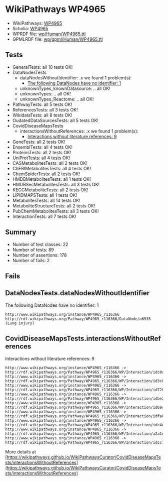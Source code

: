 # WikiPathways WP4965

* WikiPathways: [WP4965](https://identifiers.org/wikipathways:WP4965)
* Scholia: [WP4965](https://scholia.toolforge.org/wikipathways/WP4965)
* WPRDF file: [wp/Human/WP4965.ttl](../wp/Human/WP4965.ttl)
* GPMLRDF file: [wp/gpml/Human/WP4965.ttl](../wp/gpml/Human/WP4965.ttl)

## Tests
* GeneralTests: all 10 tests OK!
* DataNodesTests
    * dataNodesWithoutIdentifier: .x we found 1 problem(s):
        * [The following DataNodes have no identifier: 1](#d2d32fa0)
    * unknownTypes_knownDatasource: .. all OK!
    * unknownTypes: .. all OK!
    * unknownTypes_Reactome: .. all OK!
* PathwayTests: all 5 tests OK!
* ReferencesTests: all 3 tests OK!
* WikidataTests: all 8 tests OK!
* OudatedDataSourcesTests: all 5 tests OK!
* CovidDiseaseMapsTests
    * interactionsWithoutReferences: .x we found 1 problem(s):
        * [Interactions without literature references: 9](#2e295937)
* GeneTests: all 2 tests OK!
* EnsemblTests: all 4 tests OK!
* ProteinsTests: all 2 tests OK!
* UniProtTests: all 4 tests OK!
* CASMetabolitesTests: all 2 tests OK!
* ChEBIMetabolitesTests: all 4 tests OK!
* ChemSpiderTests: all 2 tests OK!
* HMDBMetabolitesTests: all 1 tests OK!
* HMDBSecMetabolitesTests: all 3 tests OK!
* KEGGMetaboliteTests: all 2 tests OK!
* LIPIDMAPSTests: all 1 tests OK!
* MetabolitesTests: all 14 tests OK!
* MetaboliteStructureTests: all 2 tests OK!
* PubChemMetabolitesTests: all 3 tests OK!
* InteractionTests: all 7 tests OK!


## Summary

* Number of test classes: 22
* Number of tests: 89
* Number of assertions: 178
* Number of fails: 2

## Fails

<a name="d2d32fa0" />

## DataNodesTests.dataNodesWithoutIdentifier

The following DataNodes have no identifier: 1
```
http://www.wikipathways.org/instance/WP4965_r116366 http://rdf.wikipathways.org/Pathway/WP4965_r116366/DataNode/a6535 (Lung injury)
```

<a name="2e295937" />

## CovidDiseaseMapsTests.interactionsWithoutReferences

Interactions without literature references: 9
```
http://www.wikipathways.org/instance/WP4965_r116366 -> http://rdf.wikipathways.org/Pathway/WP4965_r116366/WP/Interaction/idc0a82d8
http://www.wikipathways.org/instance/WP4965_r116366 -> http://rdf.wikipathways.org/Pathway/WP4965_r116366/WP/Interaction/id3c85f717
http://www.wikipathways.org/instance/WP4965_r116366 -> http://rdf.wikipathways.org/Pathway/WP4965_r116366/WP/Interaction/id7289f3b9
http://www.wikipathways.org/instance/WP4965_r116366 -> http://rdf.wikipathways.org/Pathway/WP4965_r116366/WP/Interaction/idbe2626c9
http://www.wikipathways.org/instance/WP4965_r116366 -> http://rdf.wikipathways.org/Pathway/WP4965_r116366/WP/Interaction/id69cfbf
http://www.wikipathways.org/instance/WP4965_r116366 -> http://rdf.wikipathways.org/Pathway/WP4965_r116366/WP/Interaction/idfa0e6009
http://www.wikipathways.org/instance/WP4965_r116366 -> http://rdf.wikipathways.org/Pathway/WP4965_r116366/WP/Interaction/idc4c8fdab
http://www.wikipathways.org/instance/WP4965_r116366 -> http://rdf.wikipathways.org/Pathway/WP4965_r116366/WP/Interaction/a2a1e
http://www.wikipathways.org/instance/WP4965_r116366 -> http://rdf.wikipathways.org/Pathway/WP4965_r116366/WP/Interaction/idcc7fc0b6
```

More details at [https://wikipathways.github.io/WikiPathwaysCurator/CovidDiseaseMapsTests/interactionsWithoutReferences](https://wikipathways.github.io/WikiPathwaysCurator/CovidDiseaseMapsTests/interactionsWithoutReferences)

